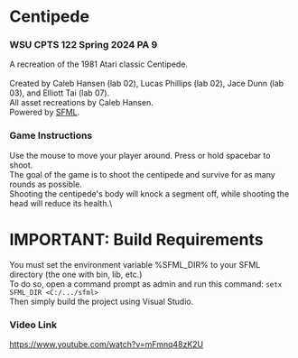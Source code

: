 # Centipede
### WSU CPTS 122 Spring 2024 PA 9
A recreation of the 1981 Atari classic Centipede.\
\
Created by Caleb Hansen (lab 02), Lucas Phillips (lab 02), Jace Dunn (lab 03), and Elliott Tai (lab 07).\
All asset recreations by Caleb Hansen.\
Powered by [SFML](https://www.sfml-dev.org/index.php).
### Game Instructions
Use the mouse to move your player around. Press or hold spacebar to shoot.\
The goal of the game is to shoot the centipede and survive for as many rounds as possible.\
Shooting the centipede's body will knock a segment off, while shooting the head will reduce its health.\
# IMPORTANT: Build Requirements
You must set the environment variable %SFML\_DIR% to your SFML directory (the one with bin, lib, etc.)\
To do so, open a command prompt as admin and run this command: `setx SFML_DIR <C:/.../sfml>`\
Then simply build the project using Visual Studio.
### Video Link
https://www.youtube.com/watch?v=mFmnq48zK2U
